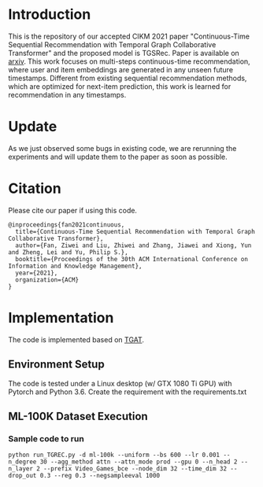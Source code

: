 # Introduction 
This is the repository of our accepted CIKM 2021 paper "Continuous-Time Sequential Recommendation with Temporal Graph Collaborative Transformer" and the proposed model is TGSRec. Paper is available on [arxiv](https://arxiv.org/abs/2108.06625). This work focuses on multi-steps continuous-time recommendation, where user and item embeddings are generated in any unseen future timestamps. Different from existing sequential recommendation methods, which are optimized for next-item prediction, this work is learned for recommendation in any timestamps.

# Update
As we just observed some bugs in existing code, we are rerunning the experiments and will update them to the paper as soon as possible.

# Citation
Please cite our paper if using this code. 
```
@inproceedings{fan2021continuous,
  title={Continuous-Time Sequential Recommendation with Temporal Graph Collaborative Transformer},
  author={Fan, Ziwei and Liu, Zhiwei and Zhang, Jiawei and Xiong, Yun and Zheng, Lei and Yu, Philip S.},
  booktitle={Proceedings of the 30th ACM International Conference on Information and Knowledge Management},
  year={2021},
  organization={ACM}
}
```

# Implementation

The code is implemented based on [TGAT](https://github.com/StatsDLMathsRecomSys/Inductive-representation-learning-on-temporal-graphs).

## Environment Setup
The code is tested under a Linux desktop (w/ GTX 1080 Ti GPU) with Pytorch and Python 3.6.
Create the requirement with the requirements.txt

## ML-100K Dataset Execution
### Sample code to run
```
python run_TGREC.py -d ml-100k --uniform --bs 600 --lr 0.001 --n_degree 30 --agg_method attn --attn_mode prod --gpu 0 --n_head 2 --n_layer 2 --prefix Video_Games_bce --node_dim 32 --time_dim 32 --drop_out 0.3 --reg 0.3 --negsampleeval 1000
```
